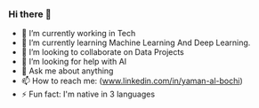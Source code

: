 ### Hi there 👋



- 🔭 I’m currently working in Tech
- 🌱 I’m currently learning Machine Learning And Deep Learning.
- 👯 I’m looking to collaborate on Data Projects
- 🤔 I’m looking for help with AI
- 💬 Ask me about anything
- 📫 How to reach me: (www.linkedin.com/in/yaman-al-bochi)
- ⚡ Fun fact: I'm native in 3 languages

